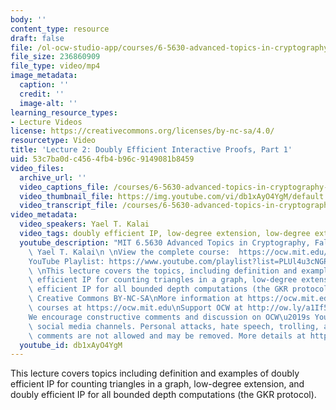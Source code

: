 ```yaml
---
body: ''
content_type: resource
draft: false
file: /ol-ocw-studio-app/courses/6-5630-advanced-topics-in-cryptography-fall-2023/65630-f23-lecture-2-part-1_360p_16_9.mp4
file_size: 236860909
file_type: video/mp4
image_metadata:
  caption: ''
  credit: ''
  image-alt: ''
learning_resource_types:
- Lecture Videos
license: https://creativecommons.org/licenses/by-nc-sa/4.0/
resourcetype: Video
title: 'Lecture 2: Doubly Efficient Interactive Proofs, Part 1'
uid: 53c7ba0d-c456-4fb4-b96c-9149081b8459
video_files:
  archive_url: ''
  video_captions_file: /courses/6-5630-advanced-topics-in-cryptography-fall-2023/1sI5XbOWUfLr-1_QbcWRfyyiHud-iEL0U_transcript.webvtt
  video_thumbnail_file: https://img.youtube.com/vi/db1xAyO4YgM/default.jpg
  video_transcript_file: /courses/6-5630-advanced-topics-in-cryptography-fall-2023/1sI5XbOWUfLr-1_QbcWRfyyiHud-iEL0U_transcript.pdf
video_metadata:
  video_speakers: Yael T. Kalai
  video_tags: doubly efficient IP, low-degree extension, low-degree extension
  youtube_description: "MIT 6.5630 Advanced Topics in Cryptography, Fall 2023\nInstructor:\
    \ Yael T. Kalai\n \nView the complete course:  https://ocw.mit.edu/courses/6-5630-advanced-topics-in-cryptography-fall-2023/\n\
    YouTube Playlist: https://www.youtube.com/playlist?list=PLUl4u3cNGP61EZllk7zwgvPbI4kbnKhWz\n\
    \ \nThis lecture covers the topics, including definition and examples of doubly\
    \ efficient IP for counting triangles in a graph, low-degree extension, and doubly\
    \ efficient IP for all bounded depth computations (the GKR protocol).\n \nLicense:\
    \ Creative Commons BY-NC-SA\nMore information at https://ocw.mit.edu/terms\nMore\
    \ courses at https://ocw.mit.edu\nSupport OCW at http://ow.ly/a1If50zVRlQ\n \n\
    We encourage constructive comments and discussion on OCW\u2019s YouTube and other\
    \ social media channels. Personal attacks, hate speech, trolling, and inappropriate\
    \ comments are not allowed and may be removed. More details at https://ocw.mit.edu/comments."
  youtube_id: db1xAyO4YgM
---
```

This lecture covers topics including definition and examples of doubly efficient IP for counting triangles in a graph, low-degree extension, and doubly efficient IP for all bounded depth computations (the GKR protocol).